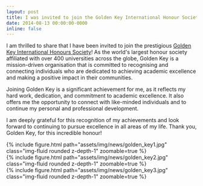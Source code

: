 ```yaml
---
layout: post
title: I was invited to join the Golden Key International Honour Society
date: 2014-08-13 00:00:00-0000
inline: false
---
```


I am thrilled to share that I have been invited to join the prestigious [Golden Key International Honours Society](https://goldenkey.org/)! As the world's largest honour society affiliated with over 400 universities across the globe, Golden Key is a mission-driven organisation that is committed to recognising and connecting individuals who are dedicated to achieving academic excellence and making a positive impact in their communities.

Joining Golden Key is a significant achievement for me, as it reflects my hard work, dedication, and commitment to academic excellence. It also offers me the opportunity to connect with like-minded individuals and to continue my personal and professional development.

I am deeply grateful for this recognition of my achievements and look forward to continuing to pursue excellence in all areas of my life. Thank you, Golden Key, for this incredible honour!

<div class="row mt-3">
    <div class="col-sm mt-3 mt-md-0">
        {% include figure.html path="assets/img/news/golden_key1.jpg" class="img-fluid rounded z-depth-1" zoomable=true %}
    </div>
    <div class="col-sm mt-3 mt-md-0">
        {% include figure.html path="assets/img/news/golden_key2.jpg" class="img-fluid rounded z-depth-1" zoomable=true %}
    </div>
</div>
{% include figure.html path="assets/img/news/golden_key3.jpg" class="img-fluid rounded z-depth-1" zoomable=true %}
